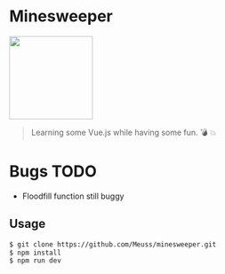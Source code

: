 # Minesweeper
<a href="https://vuejs.org" target="_blank"><img width="150" src="https://vuejs.org/images/logo.png" /></a>

> Learning some Vue.js while having some fun. 💣  💥

# Bugs TODO

- Floodfill function still buggy

## Usage

``` bash
$ git clone https://github.com/Meuss/minesweeper.git
$ npm install
$ npm run dev
```